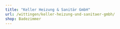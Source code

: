 ```yaml
---
title: "Keller Heizung & Sanitär GmbH"
url: /wittingen/keller-heizung-und-sanitaer-gmbh/
shop: Badezimmer
---
```

